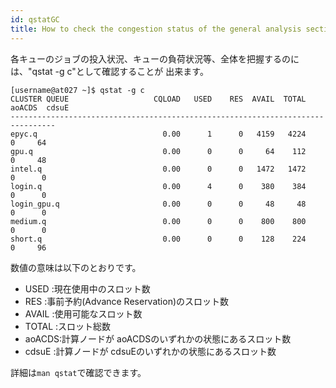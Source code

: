 ```yaml
---
id: qstatGC
title: How to check the congestion status of the general analysis section
---
```

 
 各キューのジョブの投入状況、キューの負荷状況等、全体を把握するのには、"qstat -g c"として確認することが 出来ます。
 
 ```
 [username@at027 ~]$ qstat -g c
 CLUSTER QUEUE                   CQLOAD   USED    RES  AVAIL  TOTAL aoACDS  cdsuE  
 --------------------------------------------------------------------------------
 epyc.q                            0.00      1      0   4159   4224      0     64 
 gpu.q                             0.00      0      0     64    112      0     48 
 intel.q                           0.00      0      0   1472   1472      0      0 
 login.q                           0.00      4      0    380    384      0      0 
 login_gpu.q                       0.00      0      0     48     48      0      0 
 medium.q                          0.00      0      0    800    800      0      0 
 short.q                           0.00      0      0    128    224      0     96 
```
 
数値の意味は以下のとおりです。

- USED :現在使用中のスロット数 
- RES  :事前予約(Advance Reservation)のスロット数
- AVAIL :使用可能なスロット数
- TOTAL :スロット総数
- aoACDS:計算ノードが aoACDSのいずれかの状態にあるスロット数
- cdsuE :計算ノードが cdsuEのいずれかの状態にあるスロット数 

詳細は`man qstat`で確認できます。
